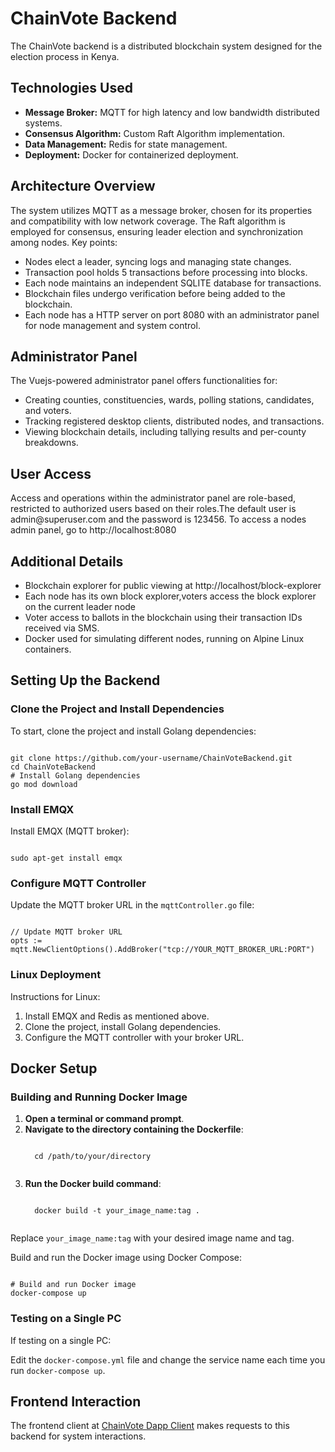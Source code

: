 <!DOCTYPE html>
<html>

<body>

<h1>ChainVote Backend</h1>

<p>The ChainVote backend is a distributed blockchain system designed for the election process in Kenya.</p>

<h2>Technologies Used</h2>
<ul>
  <li><strong>Message Broker:</strong> MQTT for high latency and low bandwidth distributed systems.</li>
  <li><strong>Consensus Algorithm:</strong> Custom Raft Algorithm implementation.</li>
  <li><strong>Data Management:</strong> Redis for state management.</li>
  <li><strong>Deployment:</strong> Docker for containerized deployment.</li>
</ul>

<h2>Architecture Overview</h2>
<p>The system utilizes MQTT as a message broker, chosen for its properties and compatibility with low network coverage. The Raft algorithm is employed for consensus, ensuring leader election and synchronization among nodes. Key points:</p>
<ul>
  <li>Nodes elect a leader, syncing logs and managing state changes.</li>
  <li>Transaction pool holds 5 transactions before processing into blocks.</li>
  <li>Each node maintains an independent SQLITE database for transactions.</li>
  <li>Blockchain files undergo verification before being added to the blockchain.</li>
  <li>Each node has a HTTP server on port 8080 with an administrator panel for node management and system control.</li>
</ul>

<h2>Administrator Panel</h2>
<p>The Vuejs-powered administrator panel offers functionalities for:</p>
<ul>
  <li>Creating counties, constituencies, wards, polling stations, candidates, and voters.</li>
  <li>Tracking registered desktop clients, distributed nodes, and transactions.</li>
  <li>Viewing blockchain details, including tallying results and per-county breakdowns.</li>
</ul>

<h2>User Access</h2>
<p>Access and operations within the administrator panel are role-based, restricted to authorized users based on their roles.The default user is admin@superuser.com and the password is 123456. To access a nodes admin panel, go to http://localhost:8080</p>

<h2>Additional Details</h2>
<ul>
  <li>Blockchain explorer for public viewing at http://localhost/block-explorer</li>
  <li>Each node has its own block explorer,voters access the block explorer on the current leader node</li>
  <li>Voter access to ballots in the blockchain using their transaction IDs received via SMS.</li>
  <li>Docker used for simulating different nodes, running on Alpine Linux containers.</li>
</ul>

<h2>Setting Up the Backend</h2>

<h3>Clone the Project and Install Dependencies</h3>
<p>To start, clone the project and install Golang dependencies:</p>
<pre><code>
git clone https://github.com/your-username/ChainVoteBackend.git
cd ChainVoteBackend
# Install Golang dependencies
go mod download
</code></pre>

<h3>Install EMQX</h3>
<p>Install EMQX (MQTT broker):</p>
<pre><code>
sudo apt-get install emqx
</code></pre>

<h3>Configure MQTT Controller</h3>
<p>Update the MQTT broker URL in the <code>mqttController.go</code> file:</p>
<pre><code>
// Update MQTT broker URL
opts := mqtt.NewClientOptions().AddBroker("tcp://YOUR_MQTT_BROKER_URL:PORT")
</code></pre>

<h3>Linux Deployment</h3>
<p>Instructions for Linux:</p>
<ol>
  <li>Install EMQX and Redis as mentioned above.</li>
  <li>Clone the project, install Golang dependencies.</li>
  <li>Configure the MQTT controller with your broker URL.</li>
</ol>

<h2>Docker Setup</h2>

<h3>Building and Running Docker Image</h3>
<ol>
  <li><strong>Open a terminal or command prompt</strong>.</li>
  <li><strong>Navigate to the directory containing the Dockerfile</strong>:</li>
  <pre><code>
  cd /path/to/your/directory
  </code></pre>
  <li><strong>Run the Docker build command</strong>:</li>
  <pre><code>
  docker build -t your_image_name:tag .
  </code></pre>
</ol>

<p>Replace <code>your_image_name:tag</code> with your desired image name and tag.</p>

<p>Build and run the Docker image using Docker Compose:</p>
<pre><code>
# Build and run Docker image
docker-compose up
</code></pre>

<h3>Testing on a Single PC</h3>
<p>If testing on a single PC:</p>
<p>Edit the <code>docker-compose.yml</code> file and change the service name each time you run <code>docker-compose up</code>.</p>

<h2>Frontend Interaction</h2>
<p>The frontend client at <a href="https://github.com/mark-judah/chainvote_dapp_client" target="_blank">ChainVote Dapp Client</a> makes requests to this backend for system interactions.</p>


</body>
</html>
